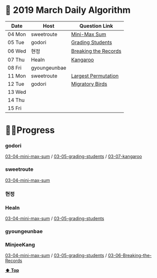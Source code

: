 # 🌿 2019 March Daily Algorithm


| Date |  Host       |  Question Link                                                             |
|------| ----------- | -------------------------------------------------------------------------- |
|04 Mon| sweetroute | [Mini-Max Sum](https://www.hackerrank.com/challenges/mini-max-sum/problem) |
|05 Tue| godori | [Grading Students](https://www.hackerrank.com/challenges/grading/problem) |
|06 Wed| 현정 | [Breaking the Records](https://www.hackerrank.com/challenges/breaking-best-and-worst-records/problem)|
|07 Thu| HeaIn | [Kangaroo](https://www.hackerrank.com/challenges/kangaroo/problem) |
|08 Fri| gyoungeunbae | |
|11 Mon| sweetroute | [Largest Permutation](https://www.hackerrank.com/challenges/largest-permutation/problem?h_r=internal-search) |
|12 Tue| godori | [Migratory Birds](https://www.hackerrank.com/challenges/migratory-birds/problem) |
|13 Wed| | |
|14 Thu| | |
|15 Fri| | |


#  👩‍💻Progress

### godori 
[03-04-mini-max-sum](https://github.com/godori/today-algorithm/blob/master/03-04-mini-max-sum.py)
/ [03-05-grading-students](https://github.com/godori/today-algorithm/blob/master/03-05-grading-students.py)
/ [03-07-kangaroo](https://github.com/godori/today-algorithm/blob/master/03-07-kangaroo.py)
### sweetroute
[03-04-mini-max-sum](https://sweetroute.tistory.com/entry/HackerRankCMiniMax-Sum)
### 현정
### HeaIn
[03-04-mini-max-sum](https://github.com/HeaIn/TodayAlgorithm/blob/master/0304MinMaxSum.java)
/ [03-05-grading-students](https://github.com/HeaIn/TodayAlgorithm/blob/master/0305GradingStudents.java)
### gyoungeunbae
### MinjeeKang
[03-04-mini-max-sum](https://github.com/MinjeeKang/devSkill/blob/master/todayAlgorithm/0304_javascriptNodeJS_MiniMaxSum.txt)
/ [03-05-grading-students](https://github.com/MinjeeKang/devSkill/blob/master/todayAlgorithm/0305_javascriptNodeJS_Grading%20Students.txt) / [03-06-Breaking-the-Records](https://github.com/MinjeeKang/devSkill/blob/master/todayAlgorithm/0306_javascriptNodeJS_BreakingtheRecords.txt)


**[⬆ Top](#)**
